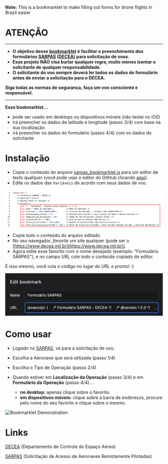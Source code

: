 **Note:** This is a bookmarklet to make filling out forms for drone flights in Brazil easier

# ATENÇÃO

---

- **O objetivo desse [bookmarklet](https://pt.wikipedia.org/wiki/Bookmarklet) é facilitar o preenchimento dos formulários [SARPAS](https://servicos.decea.mil.br/sarpas) ([DECEA](https://www.decea.mil.br)) para solicitação de voos.**
- **Esse projeto NÃO visa burlar qualquer regra, muito menos isentar o solicitante de qualquer responsabilidade.**
- **O solicitante do voo sempre deverá ler todos os dados do formulário antes de enviar a solicitação para o DECEA.**

**Siga todas as normas de segurança, faça um voo consciente e responsável.**

---
    

**Esse bookmarklet...**

- pode ser usado em desktops ou dispositivos móveis (não testei no iOS)
- irá preencher os dados de latitude e longitude (passo 3/4) com base na sua localização
- irá preencher os dados do formulário (passo 4/4) com os dados do solicitante

# Instalação

- Copie o conteúdo do arquivo [sarpas_bookmarklet.js](https://github.com/maurymmarques/sarpas_bookmarklet/blob/master/sarpas_bookmarklet.js) para um editor de texto qualquer (você pode usar o editor do GitHub clicando [aqui](https://github.com/maurymmarques/sarpas_bookmarklet/edit/master/sarpas_bookmarklet.js)).
- Edite os dados das `Variáveis` de acordo com seus dados de voo.

![Variables Screenshot](https://github.com/maurymmarques/sarpas_bookmarklet/raw/master/media/variables_screenshot.png)

- Copie todo o conteúdo do arquivo editado.
- No seu navegador, *favorite* um site qualquer (pode ser o [https://www.decea.mil.br](https://www.decea.mil.br)).
- Agora edite esse favorito com o nome desejado (exemplo: "Formulário SARPAS"), e no campo URL cole todo o conteúdo copiado do editor.

É isso mesmo, você cola o código no lugar do URL e pronto! :)

![Bookmark Screenshot](https://github.com/maurymmarques/sarpas_bookmarklet/raw/master/media/bookmark_screenshot.png)

# Como usar

- *Logado* no [SARPAS](https://servicos.decea.mil.br/sarpas), vá para a solicitação de voo. 
- Escolha a Aeronave que será utilizada (passo 1/4)
- Escolha o Tipo de Operação (passo 2/4)
- Quando estiver em **Localização da Operação** (passo 3/4) e em **Formulário da Operação** (passo 4/4)...
    
    - **no desktop:** apenas clique sobre o favorito.
    - **em dispositivos móveis:** clique sobre a barra de endereços, procure pelo nome do seu favorito e clique sobre o mesmo.

![Bookmarklet Demonstration](https://github.com/maurymmarques/sarpas_bookmarklet/raw/master/media/bookmarklet_demonstration.gif)

# Links

[DECEA](https://www.decea.mil.br) (Departamento de Controle do Espaço Aéreo)

[SARPAS](https://servicos.decea.mil.br/sarpas) (Solicitação de Acesso de Aeronaves Remotamente Pilotadas)